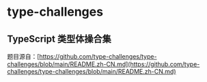 # type-challenges

## TypeScript 类型体操合集

题目源自：[https://github.com/type-challenges/type-challenges/blob/main/README.zh-CN.md](https://github.com/type-challenges/type-challenges/blob/main/README.zh-CN.md)
